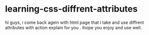 # learning-css-diffrent-attributes
hi guys, i come back agein with html page that i take and use diffrent attributes with action explain for you . ihope you enjoy and use well.
